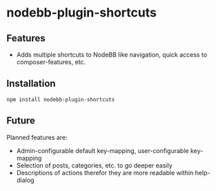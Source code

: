 # nodebb-plugin-shortcuts

## Features

 + Adds multiple shortcuts to NodeBB like navigation, quick access to composer-features, etc.


## Installation

    npm install nodebb-plugin-shortcuts

## Future

Planned features are:

 + Admin-configurable default key-mapping, user-configurable key-mapping
 + Selection of posts, categories, etc. to go deeper easily
 + Descriptions of actions therefor they are more readable within help-dialog